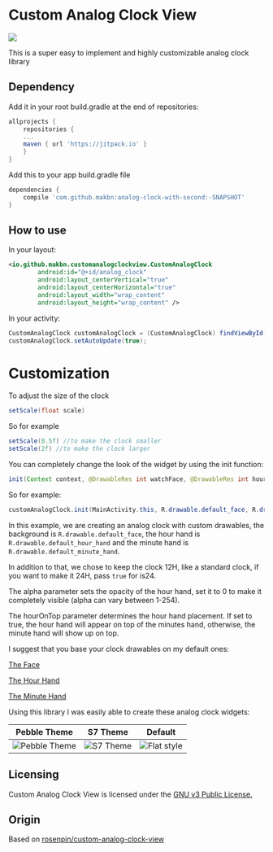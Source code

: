 # Custom Analog Clock View

[![](https://jitpack.io/v/makbn/analog-clock-with-second.svg)](https://jitpack.io/#makbn/analog-clock-with-second)



This is a super easy to implement and highly customizable analog clock library

## Dependency

Add it in your root build.gradle at the end of repositories:

```` gradle
allprojects {
    repositories {
	...
	maven { url 'https://jitpack.io' }
    }
}
````

Add this to your app build.gradle file
    
```` gradle
dependencies {
    compile 'com.github.makbn:analog-clock-with-second:-SNAPSHOT'
}
````


## How to use
In your layout:
```xml
<io.github.makbn.customanalogclockview.CustomAnalogClock
        android:id="@+id/analog_clock"
        android:layout_centerVertical="true"
        android:layout_centerHorizontal="true"
        android:layout_width="wrap_content"
        android:layout_height="wrap_content" />
````

In your activity:
```java
CustomAnalogClock customAnalogClock = (CustomAnalogClock) findViewById(R.id.analog_clock);
customAnalogClock.setAutoUpdate(true);
````

# Customization
To adjust the size of the clock
```java 
setScale(float scale)
``` 
So for example
```java 
setScale(0.5f) //to make the clock smaller
setScale(2f) //to make the clock larger
``` 

You can completely change the look of the widget by using the init function:
```java 
init(Context context, @DrawableRes int watchFace, @DrawableRes int hourHand, @DrawableRes int minuteHand, int alpha, boolean is24, boolean hourOnTop)
``` 
So for example:
````java 
customAnalogClock.init(MainActivity.this, R.drawable.default_face, R.drawable.default_hour_hand, R.drawable.default_minute_hand, 0, false, false);
````

In this example, we are creating an analog clock with custom drawables, the background is `R.drawable.default_face`, the hour hand is `R.drawable.default_hour_hand` and the minute hand is `R.drawable.default_minute_hand`.

In addition to that, we chose to keep the clock 12H, like a standard clock, if you want to make it 24H, pass `true` for is24.

The alpha parameter sets the opacity of the hour hand, set it to 0 to make it completely visible (alpha can vary between 1-254).

The hourOnTop parameter determines the hour hand placement. If set to true, the hour hand will appear on top of the minutes hand, otherwise, the minute hand will show up on top.

I suggest that you base your clock drawables on my default ones:

[The Face](/custom-analog-clock-view/src/main/res/drawable-xhdpi/default_face.png)

[The Hour Hand](/custom-analog-clock-view/src/main/res/drawable-xhdpi/default_hour_hand.png)

[The Minute Hand](/custom-analog-clock-view/src/main/res/drawable-xhdpi/default_minute_hand.png)

Using this library I was easily able to create these analog clock widgets:

| Pebble Theme | S7 Theme | Default |
|:-:|:-:|:-:|
| ![Pebble Theme](http://i.imgur.com/w3jfrsT.png) | ![S7 Theme](http://i.imgur.com/1vjYhFd.png) | ![Flat style](http://i.imgur.com/AB2EIAD.png) |

## Licensing
Custom Analog Clock View is licensed under the [GNU v3 Public License.](LICENSE)

## Origin

Based on [rosenpin/custom-analog-clock-view](https://github.com/rosenpin/custom-analog-clock-view)


